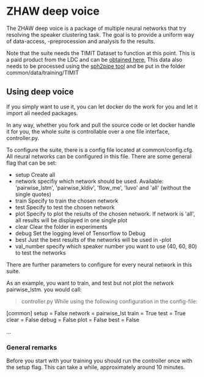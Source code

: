  # ZHAW deep voice
 
 The ZHAW deep voice is a package of multiple neural networks that try resolving the speaker clustering task. The goal is to provide a uniform way of data-access, -preprocession and analysis fo the results.
 
 Note that the suite needs the TIMIT Dataset to function at this point. This is a paid product from the LDC and can be [obtained here.](https://www.ldc.upenn.edu/)
This data also needs to be processed using the [sph2pipe tool](https://www.ldc.upenn.edu/language-resources/tools/sphere-conversion-tools) and be put in the folder common/data/training/TIMIT

 ## Using deep voice
 If you simply want to use it, you can let docker do the work for you and let it import all needed packages.
 
 In any way, whether you fork and pull the source code or let docker handle it for you, the whole suite is controllable over a one file interface, controller.py.
 
 To configure the suite, there is a config file located at common/config.cfg. All neural networks can be configured in this file.
 There are some general flag that can be set:
  - setup Create all 
  - network specifiy which network should be used. Available:
  'pairwise_lstm', 'pairwise_kldiv', 'flow_me', 'luvo' and 'all' (without the single quotes)
  - train Specify to train the chosen network
  - test Specify to test the chosen network
  - plot Specify to plot the results of the chosen network. If network is 'all', all results will be displayed in one single plot
  - clear Clear the folder in experiments
  - debug Set the logging level of Tensorflow to Debug
  - best Just the best results of the networks will be used in -plot
  - val_number specify which speaker number you want to use (40, 60, 80) to test the networks
  
There are further parameters to configure for every neural network in this suite.

As an example, you want to train, and test but not plot the network pairwise_lstm. you would call:
> controller.py 
While using the following configuration in the config-file:

[common]
setup = False
network = pairwise_lst
train = True
test = True
clear = False
debug = False
plot = False
best = False

...

### General remarks
Before you start with your training you should run the controller once with the setup flag. This can take a while, approximately around 10 minutes.
